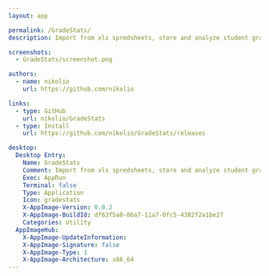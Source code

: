 ```yaml
---
layout: app

permalink: /GradeStats/
description: Import from xls spredsheets, store and analyze student grade data

screenshots:
  - GradeStats/screenshot.png

authors:
  - name: nikolio
    url: https://github.com/nikolio

links:
  - type: GitHub
    url: nikolio/GradeStats
  - type: Install
    url: https://github.com/nikolio/GradeStats/releases

desktop:
  Desktop Entry:
    Name: GradeStats
    Comment: Import from xls spredsheets, store and analyze student grade data
    Exec: AppRun
    Terminal: false
    Type: Application
    Icon: gradestats
    X-AppImage-Version: 0.0.2
    X-AppImage-BuildId: df63f5a0-86a7-11a7-0fc5-4382f2a1be27
    Categories: Utility
  AppImageHub:
    X-AppImage-UpdateInformation: 
    X-AppImage-Signature: false
    X-AppImage-Type: 1
    X-AppImage-Architecture: x86_64
---
```

